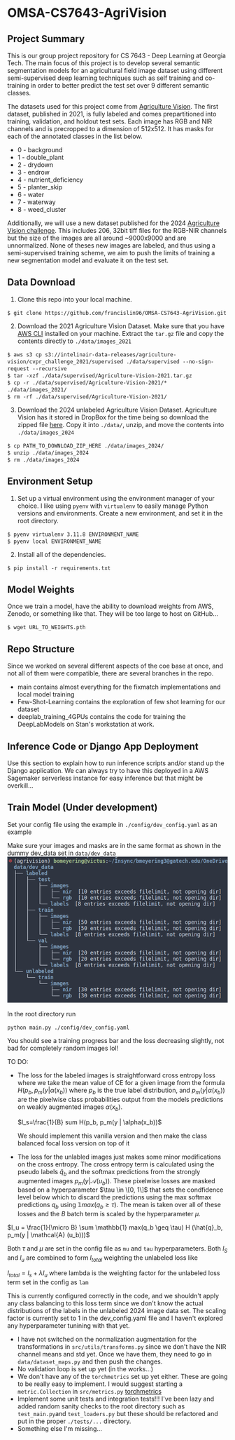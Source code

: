 # OMSA-CS7643-AgriVision
## Project Summary
This is our group project repository for CS 7643 - Deep Learning at Georgia Tech. The main focus of this project is to develop several semantic segmentation models for an agricultural field image dataset using different semi-supervised deep learning techniques such as self training and co-training in order to better predict the test set over 9 different semantic classes.

The datasets used for this project come from [Agriculture Vision](https://www.agriculture-vision.com/). The first dataset, published in 2021, is fully labeled and comes prepartitioned into training, validation, and holdout test sets. Each image has RGB and NIR channels and is precropped to a dimension of 512x512. It has masks for each of the annotated classes in the list below.
* 0 - background
* 1 - double_plant
* 2 - drydown
* 3 - endrow
* 4 - nutrient_deficiency
* 5 - planter_skip
* 6 - water
* 7 - waterway
* 8 - weed_cluster

Additionally, we will use a new dataset published for the 2024 [Agriculture Vision challenge](https://www.agriculture-vision.com/agriculture-vision-2024/prize-challenge-2024). This includes 206, 32bit tiff files for the RGB-NIR channels but the size of the images are all around ~9000x9000 and are unnormalized. None of theses new images are labeled, and thus using a semi-supervised training scheme, we aim to push the limits of training a new segmentation model and evaluate it on the test set.

## Data Download
1. Clone this repo into your local machine.
```
$ git clone https://github.com/francislin96/OMSA-CS7643-AgriVision.git
```
2. Download the 2021 Agriculture Vision Dataset. Make sure that you have [AWS CLI](https://docs.aws.amazon.com/cli/latest/userguide/getting-started-install.html) installed on your machine. Extract the `tar.gz` file and copy the contents directly to `./data/images_2021`
```
$ aws s3 cp s3://intelinair-data-releases/agriculture-vision/cvpr_challenge_2021/supervised ./data/supervised --no-sign-request --recursive
$ tar -xzf ./data/supervised/Agriculture-Vision-2021.tar.gz
$ cp -r ./data/supervised/Agriculture-Vision-2021/* ./data/images_2021/
$ rm -rf ./data/supervised/Agriculture-Vision-2021/
```
3. Download the 2024 unlabeled Agriculture Vision Dataset. Agriculture Vision has it stored in DropBox for the time being so download the zipped file [here](https://www.dropbox.com/scl/fo/7yzzc8hqtvaki2y1md6h4/h?rlkey=su71dij6xfb964zfwe1d6kros&dl=0). Copy it into `./data/`, unzip, and move the contents into `./data/images_2024`
```
$ cp PATH_TO_DOWNLOAD_ZIP_HERE ./data/images_2024/
$ unzip ./data/images_2024
$ rm ./data/images_2024
```

## Environment Setup
1. Set up a virtual environment using the environment manager of your choice. I like using `pyenv` with `virtualenv` to easily manage Python versions and environments. Create a new environment, and set it in the root directory.
```
$ pyenv virtualenv 3.11.8 ENVIRONMENT_NAME
$ pyenv local ENVIRONMENT_NAME
```
2. Install all of the dependencies.
```
$ pip install -r requirements.txt
```

## Model Weights
Once we train a model, have the ability to download weights from AWS, Zenodo, or something like that. They will be too large to host on GitHub...
```
$ wget URL_TO_WEIGHTS.pth
```
## Repo Structure
Since we worked on several different aspects of the coe base at once, and not all of them were compatible, there are several branches in the repo.
* main contains almost everything for the fixmatch implementations and local model training
* Few-Shot-Learning contains the exploration of few shot learning for our dataset
* deeplab_training_4GPUs contains the code for training the DeepLabModels on Stan's workstation at work.

## Inference Code or Django App Deployment
Use this section to explain how to run inference scripts and/or stand up the Django application. We can always try to have this deployed in a AWS Sagemaker serverless instance for easy inference but that might be overkill...

## Train Model (Under development)
Set your config file using the example in `./config/dev_config.yaml` as an example

Make sure your images and masks are in the same format as shown in the dummy dev_data set in `data/dev_data`
![Image Directory Structure](assets/image_dir_structure.png)

In the root directory run 
```
python main.py ./config/dev_config.yaml
```

You should see a training progress bar and the loss decreasing slightly, not bad for completely random images lol!

TO DO:
* The loss for the labeled images is straightforward cross entropy loss where we take the mean value of CE for a given image from the formula $H(p_b, p_m(y | \alpha(x_b))$ where $p_b$ is the true label distribution, and $p_m(y | \alpha(x_b))$ are the pixelwise class probabilities output from the models predictions on weakly augmented images $\alpha(x_b)$.
  
  $l_s=\frac{1}{B} sum H(p_b, p_m(y | \alpha(x_b))$

  We should implement this vanilla version and then make the class balanced focal loss version on top of it
  
* The loss for the unlabled images just makes some minor modifications on the cross entropy. The cross entropy term is calculated using the pseudo labels $\hat{q}_b$ and the softmax predictions from the strongly augmented images $p_m(y | \mathcal{A} (u_b))$. These pixelwise losses are masked based on a hyperparameter $\tau \in \[0, 1\]$ that sets the condfidence level below which to discard the predictions using the max softmax predictions $q_b$ using $\mathbb{1} max(q_b \geq \tau)$. The mean is taken over all of these losses and the $B$ batch term is scaled by the hyperparameter $\mu$.

 $l_u = \frac{1}{\micro B} \sum \mathbb{1} max(q_b \geq \tau) H (\hat{q}_b, p_m(y | \mathcal{A} (u_b)))$

Both $\tau$ and $\mu$ are set in the config file as `mu` and `tau` hyperparameters. Both $l_S$ and $l_u$ are combined to form $l_{total}$ weighting the unlabeled loss like 

$l_{total} = l_s + \lambda l_u$ where lambda is the weighting factor for the unlabeled loss term set in the config as `lam`

This is currently configured correctly in the code, and we shouldn't apply any class balancing to this loss term since we don't know the actual distributions of the labels in the unlabeled 2024 image data set. The scaling factor is currently set to 1 in the dev_config.yaml file and I haven't explored any hyperparameter tunining with that yet.

* I have not switched on the normalization augmentation for the transformations in `src/utils/transforms.py` since we don't have the NIR channel means and std yet. Once we have them, they need to go in `data/dataset_maps.py` and then push the changes.
* No validation loop is set up yet (in the works...)
* We don't have any of the `torchmetrics` set up yet either. These are going to be really easy to implement. I would suggest starting a `metric.Collection` in `src/metrics.py` [torchmetrics](https://lightning.ai/docs/torchmetrics/stable/)
* Implement some unit tests and integration tests!!! I've been lazy and added random sanity checks to the root directory such as `test_main.py`and `test_loaders.py` but these should be refactored and put in the proper `./tests/...` directory.
* Something else I'm missing...
